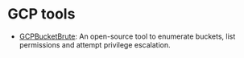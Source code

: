 # GCP tools

* [GCPBucketBrute](https://github.com/RhinoSecurityLabs/GCPBucketBrute): An open-source tool to enumerate buckets, 
list permissions and attempt privilege escalation.